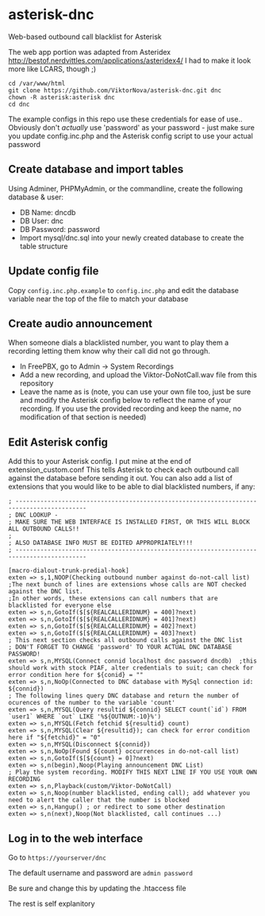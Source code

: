 asterisk-dnc
============
Web-based outbound call blacklist for Asterisk 


The web app portion was adapted from Asteridex
http://bestof.nerdvittles.com/applications/asteridex4/
I had to make it look more like LCARS, though ;)

```
cd /var/www/html
git clone https://github.com/ViktorNova/asterisk-dnc.git dnc
chown -R asterisk:asterisk dnc
cd dnc
```

The example configs in this repo use these credentials for ease of use.. 
Obviously don't *actually* use 'password' as your password - just make sure you update config.inc.php and the Asterisk config script to use your actual password

## Create database and import tables
Using Adminer, PHPMyAdmin, or the commandline, create the following database & user:
  - DB Name: dncdb
  - DB User: dnc
  - DB Password: password
  - Import mysql/dnc.sql into your newly created database to create the table structure


## Update config file
Copy `config.inc.php.example` to `config.inc.php` and edit the database variable near the top of the file to match your database

## Create audio announcement
When someone dials a blacklisted number, you want to play them a recording letting them know why their call did not go through. 
  - In FreePBX, go to Admin -> System Recordings
  - Add a new recording, and upload the Viktor-DoNotCall.wav file from this repository
  - Leave the name as is (note, you can use your own file too, just be sure and modify the Asterisk config below to reflect the name of your recording. If you use the provided recording and keep the name, no modification of that section is needed)

## Edit Asterisk config
Add this to your Asterisk config. I put mine at the end of extension_custom.conf
This tells Asterisk to check each outbound call against the database before sending it out.
You can also add a list of extensions that you would like to be able to dial blacklisted numbers, if any:

````
; ------------------------------------------------------------------------------------------
; DNC LOOKUP - 
; MAKE SURE THE WEB INTERFACE IS INSTALLED FIRST, OR THIS WILL BLOCK ALL OUTBOUND CALLS!!
;
; ALSO DATABASE INFO MUST BE EDITED APPROPRIATELY!!!
; ------------------------------------------------------------------------------------------

[macro-dialout-trunk-predial-hook]
exten => s,1,NOOP(Checking outbound number against do-not-call list)
;The next bunch of lines are extensions whose calls are NOT checked against the DNC list.
;In other words, these extensions can call numbers that are blacklisted for everyone else
exten => s,n,GotoIf($[${REALCALLERIDNUM} = 400]?next)
exten => s,n,GotoIf($[${REALCALLERIDNUM} = 401]?next)
exten => s,n,GotoIf($[${REALCALLERIDNUM} = 402]?next)
exten => s,n,GotoIf($[${REALCALLERIDNUM} = 403]?next)
; This next section checks all outbound calls against the DNC list
; DON'T FORGET TO CHANGE 'password' TO YOUR ACTUAL DNC DATABASE PASSWORD!
exten => s,n,MYSQL(Connect connid localhost dnc password dncdb)  ;this should work with stock PIAF, alter credentials to suit; can check for error condition here for ${conid} = ""
exten => s,n,NoOp(Connected to DNC database with MySql connection id: ${connid})
; The following lines query DNC database and return the number of ocurences of the number to the variable 'count'
exten => s,n,MYSQL(Query resultid ${connid} SELECT count(`id`) FROM `user1` WHERE `out` LIKE '%${OUTNUM:-10}%')
exten => s,n,MYSQL(Fetch fetchid ${resultid} count)
exten => s,n,MYSQL(Clear ${resultid}); can check for error condition here if "${fetchid}" = "0"
exten => s,n,MYSQL(Disconnect ${connid})
exten => s,n,NoOp(Found ${count} occurrences in do-not-call list)
exten => s,n,GotoIf($[${count} = 0]?next)
exten => s,n(begin),Noop(Playing announcement DNC List)
; Play the system recording. MODIFY THIS NEXT LINE IF YOU USE YOUR OWN RECORDING
exten => s,n,Playback(custom/Viktor-DoNotCall)
exten => s,n,Noop(number blacklisted, ending call); add whatever you need to alert the caller that the number is blocked
exten => s,n,Hangup() ; or redirect to some other destination
exten => s,n(next),Noop(Not blacklisted, call continues ...)
````

## Log in to the web interface

Go to ````https://yourserver/dnc````

The default username and password are ````admin password````

Be sure and change this by updating the .htaccess file

The rest is self explanitory
